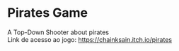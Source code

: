 # Pirates Game
 A Top-Down Shooter about pirates
 <br />
 Link de acesso ao jogo: https://chainksain.itch.io/pirates
